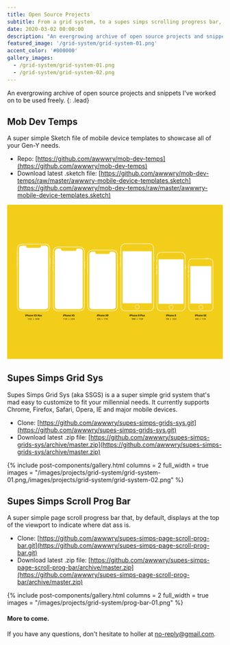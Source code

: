 ```yaml
---
title: Open Source Projects
subtitle: From a grid system, to a supes simps scrolling progress bar, design kits and anything in between.
date: 2020-03-02 00:00:00
description: "An evergrowing archive of open source projects and snippets I've worked on to be used freely."
featured_image: '/grid-system/grid-system-01.png'
accent_color: '#000000'
gallery_images:
  - /grid-system/grid-system-01.png
  - /grid-system/grid-system-02.png
---
```


An evergrowing archive of open source projects and snippets I've worked on to be used freely.
{: .lead}

## Mob Dev Temps

A super simple Sketch file of mobile device templates to showcase all of your Gen-Y needs.

-   Repo: [https://github.com/awwwry/mob-dev-temps](https://github.com/awwwry/mob-dev-temps)
-   Download latest .sketch file: [https://github.com/awwwry/mob-dev-temps/raw/master/awwwry-mobile-device-templates.sketch](https://github.com/awwwry/mob-dev-temps/raw/master/awwwry-mobile-device-templates.sketch)

![Mobile Device Templates](/images/projects/open-source-projects/mobile-device-templates.png)

## Supes Simps Grid Sys

Supes Simps Grid Sys (aka SSGS) is a a super simple grid system that's mad easy to customize to fit your millennial needs. It currently supports Chrome, Firefox, Safari, Opera, IE and major mobile devices.

-   Clone: [https://github.com/awwwry/supes-simps-grids-sys.git](https://github.com/awwwry/supes-simps-grids-sys.git)
-   Download latest .zip file: [https://github.com/awwwry/supes-simps-grids-sys/archive/master.zip](https://github.com/awwwry/supes-simps-grids-sys/archive/master.zip)

{% include post-components/gallery.html
	columns = 2
	full_width = true
	images = "/images/projects/grid-system/grid-system-01.png,/images/projects/grid-system/grid-system-02.png"
%}

## Supes Simps Scroll Prog Bar

A super simple page scroll progress bar that, by default, displays at the top of the viewport to indicate where dat ass is.

-   Clone: [https://github.com/awwwry/supes-simps-page-scroll-prog-bar.git](https://github.com/awwwry/supes-simps-page-scroll-prog-bar.git)
-   Download latest .zip file: [https://github.com/awwwry/supes-simps-page-scroll-prog-bar/archive/master.zip](https://github.com/awwwry/supes-simps-page-scroll-prog-bar/archive/master.zip)

{% include post-components/gallery.html
	columns = 2
	full_width = true
	images = "/images/projects/grid-system/prog-bar-01.png"
%}

#### More to come.

If you have any questions, don't hesitate to holler at <a href="https://media.giphy.com/media/Yq9Qvg8yqfiQtWP6gn/giphy.gif" title="Really bruh" target="_blank">no-reply@gmail.com</a>.